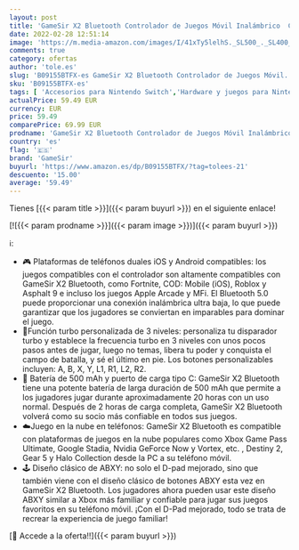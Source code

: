 ```yaml
---
layout: post
title: 'GameSir X2 Bluetooth Controlador de Juegos Móvil Inalámbrico  Compatible con Teléfonos Android iOS Xbox Cloud Gaming Google Stadia GeForce Now MFi Apple Arcade Games'
date: 2022-02-28 12:51:14
image: 'https://m.media-amazon.com/images/I/41xTy5lelhS._SL500_._SL400_.jpg'
comments: true
category: ofertas
author: 'tole.es'
slug: 'B09155BTFX-es GameSir X2 Bluetooth Controlador de Juegos Móvil...'
sku: 'B09155BTFX-es'
tags: [ 'Accesorios para Nintendo Switch','Hardware y juegos para Nintendo Switch','Mandos para Nintendo Switch','Videojuegos','apple','gamesir', ]
actualPrice: 59.49 EUR
currency: EUR
price: 59.49
comparePrice: 69.99 EUR
prodname: 'GameSir X2 Bluetooth Controlador de Juegos Móvil Inalámbrico  Compatible con Teléfonos Android iOS Xbox Cloud Gaming Google Stadia GeForce Now MFi Apple Arcade Games'
country: 'es'
flag: '🇪🇸'
brand: 'GameSir'
buyurl: 'https://www.amazon.es/dp/B09155BTFX/?tag=tolees-21'
descuento: '15.00'
average: '59.49'
---
```


Tienes [{{< param title >}}]({{< param buyurl >}}) en el siguiente enlace!

[![{{< param prodname >}}]({{< param image >}})]({{< param buyurl >}})

ℹ️:

- 🎮 Plataformas de teléfonos duales iOS y Android compatibles: los juegos compatibles con el controlador son altamente compatibles con GameSir X2 Bluetooth, como Fortnite, COD: Mobile (iOS), Roblox y Asphalt 9 e incluso los juegos Apple Arcade y MFi. El Bluetooth 5.0 puede proporcionar una conexión inalámbrica ultra baja, lo que puede garantizar que los jugadores se conviertan en imparables para dominar el juego.
- 🌟Función turbo personalizada de 3 niveles: personaliza tu disparador turbo y establece la frecuencia turbo en 3 niveles con unos pocos pasos antes de jugar, luego no temas, libera tu poder y conquista el campo de batalla, y sé el último en pie. Los botones personalizables incluyen: A, B, X, Y, L1, R1, L2, R2.
- 🔋 Batería de 500 mAh y puerto de carga tipo C: GameSir X2 Bluetooth tiene una potente batería de larga duración de 500 mAh que permite a los jugadores jugar durante aproximadamente 20 horas con un uso normal. Después de 2 horas de carga completa, GameSir X2 Bluetooth volverá como su socio más confiable en todos sus juegos.
- ☁️Juego en la nube en teléfonos: GameSir X2 Bluetooth es compatible con plataformas de juegos en la nube populares como Xbox Game Pass Ultimate, Google Stadia, Nvidia GeForce Now y Vortex, etc. , Destiny 2, Gear 5 y Halo Collection desde la PC a su teléfono móvil.
- 🕹️ Diseño clásico de ABXY: no solo el D-pad mejorado, sino que también viene con el diseño clásico de botones ABXY esta vez en GameSir X2 Bluetooth. Los jugadores ahora pueden usar este diseño ABXY similar a Xbox más familiar y confiable para jugar sus juegos favoritos en su teléfono móvil. ¡Con el D-Pad mejorado, todo se trata de recrear la experiencia de juego familiar!

[🛒 Accede a la oferta!!]({{< param buyurl >}})

